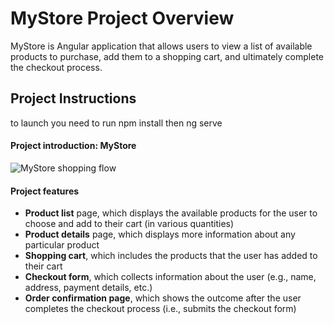 # MyStore Project Overview

MyStore is Angular application that allows users to view a list of available products to purchase, add them to a shopping cart, and ultimately complete the checkout process. 


## Project Instructions
to launch you need to run npm install then ng serve 

#### Project introduction: MyStore

![MyStore shopping flow](shoppingflow.gif)

#### Project features

* **Product list** page, which displays the available products for the user to choose and add to their cart (in various quantities)
* **Product details** page, which displays more information about any particular product
* **Shopping cart**, which includes the products that the user has added to their cart
* **Checkout form**, which collects information about the user (e.g., name, address, payment details, etc.)
* **Order confirmation page**, which shows the outcome after the user completes the checkout process (i.e., submits the checkout form)

